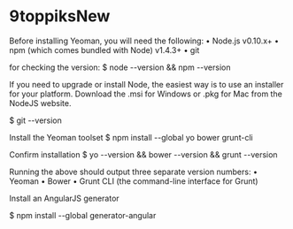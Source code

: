 9toppiksNew
===========
Before installing Yeoman, you will need the following:
•	Node.js v0.10.x+
•	npm (which comes bundled with Node) v1.4.3+
•	git

for checking the version:
$ node --version && npm --version

If you need to upgrade or install Node, the easiest way is to use an installer for your platform. Download the .msi for Windows or .pkg for Mac from the NodeJS website.

$ git --version

Install the Yeoman toolset
$ npm install --global yo bower grunt-cli

Confirm installation
$ yo --version && bower --version && grunt --version

Running the above should output three separate version numbers:
•	Yeoman
•	Bower
•	Grunt CLI (the command-line interface for Grunt)

Install an AngularJS generator

$ npm install --global generator-angular

